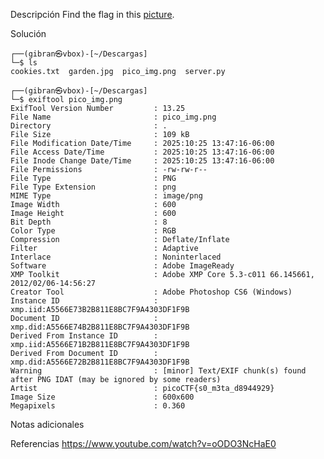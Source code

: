 Descripción
	Find the flag in this [picture](https://jupiter.challenges.picoctf.org/static/916b07b4c87062c165ace1d3d31ef655/pico_img.png).
	
Solución
	
	┌──(gibran㉿vbox)-[~/Descargas]
	└─$ ls
	cookies.txt  garden.jpg  pico_img.png  server.py
	                                                                                                                    
	┌──(gibran㉿vbox)-[~/Descargas]
	└─$ exiftool pico_img.png 
	ExifTool Version Number         : 13.25
	File Name                       : pico_img.png
	Directory                       : .
	File Size                       : 109 kB
	File Modification Date/Time     : 2025:10:25 13:47:16-06:00
	File Access Date/Time           : 2025:10:25 13:47:16-06:00
	File Inode Change Date/Time     : 2025:10:25 13:47:16-06:00
	File Permissions                : -rw-rw-r--
	File Type                       : PNG
	File Type Extension             : png
	MIME Type                       : image/png
	Image Width                     : 600
	Image Height                    : 600
	Bit Depth                       : 8
	Color Type                      : RGB
	Compression                     : Deflate/Inflate
	Filter                          : Adaptive
	Interlace                       : Noninterlaced
	Software                        : Adobe ImageReady
	XMP Toolkit                     : Adobe XMP Core 5.3-c011 66.145661, 2012/02/06-14:56:27
	Creator Tool                    : Adobe Photoshop CS6 (Windows)
	Instance ID                     : xmp.iid:A5566E73B2B811E8BC7F9A4303DF1F9B
	Document ID                     : xmp.did:A5566E74B2B811E8BC7F9A4303DF1F9B
	Derived From Instance ID        : xmp.iid:A5566E71B2B811E8BC7F9A4303DF1F9B
	Derived From Document ID        : xmp.did:A5566E72B2B811E8BC7F9A4303DF1F9B
	Warning                         : [minor] Text/EXIF chunk(s) found after PNG IDAT (may be ignored by some readers)
	Artist                          : picoCTF{s0_m3ta_d8944929}
	Image Size                      : 600x600
	Megapixels                      : 0.360
	
Notas adicionales
	
	
Referencias
	https://www.youtube.com/watch?v=oODO3NcHaE0
	